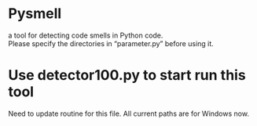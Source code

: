 # Pysmell
a tool for detecting code smells in Python code.  
Please specify the directories in “parameter.py” before using it.

# Use detector100.py to start run this tool

Need to update routine for this file. All  current paths are for Windows now. 
